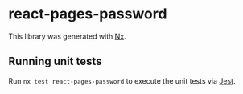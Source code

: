 # react-pages-password

This library was generated with [Nx](https://nx.dev).

## Running unit tests

Run `nx test react-pages-password` to execute the unit tests via [Jest](https://jestjs.io).
